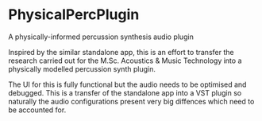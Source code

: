# PhysicalPercPlugin
A physically-informed percussion synthesis audio plugin


Inspired by the similar standalone app, this is an effort to transfer the research carried out for the M.Sc. Acoustics & Music Technology
into a physically modelled percussion synth plugin. 

The UI for this is fully functional but the audio needs to be optimised and debugged.
This is a transfer of the standalone app into a VST plugin so naturally the audio configurations present very big diffences which need to be accounted for.
